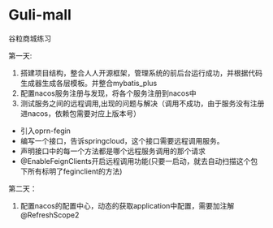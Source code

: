 # Guli-mall
谷粒商城练习

第一天:
1. 搭建项目结构，整合人人开源框架，管理系统的前后台运行成功，并根据代码生成器生成各层模板。并整合mybatis_plus
2. 配置nacos服务注册与发现，将各个服务注册到nacos中
3. 测试服务之间的远程调用,出现的问题与解决（调用不成功，由于服务没有注册进nacos，依赖包需要对应上版本号）
- 引入oprn-fegin
- 编写一个接口，告诉springcloud，这个接口需要远程调用服务。
- 声明接口中的每一个方法都是哪个远程服务调用的那个请求
- @EnableFeignClients开启远程调用功能(只要一启动，就去自动扫描这个包下所有标明了feginclient的方法)

第二天：
1. 配置nacos的配置中心，动态的获取application中配置，需要加注解@RefreshScope2
